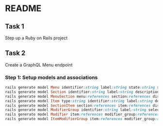 # README

## Task 1

Step up a Ruby on Rails project

## Task 2

Create a GraphQL Menu endpoint

### Step 1: Setup models and associations

```ruby
rails generate model Menu identifier:string label:string state:string start_date:date end_date:date
rails generate model Section identifier:string label:string description:string
rails generate model MenuSection menu:references section:references display_order:integer
rails generate model Item type:string identifier:string label:string description:string price:float
rails generate model SectionItem section:references item:references display_order:integer
rails generate model ModifierGroup identifier:string label:string selection_required_min:integer selection_required_max:integer
rails generate model Modifier item:references modifier_group:references display_order:integer default_quantity:integer price_override:float
rails generate model ItemModifierGroup item:references modifier_group:references
```

###

